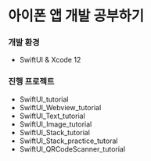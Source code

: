 # 아이폰 앱 개발 공부하기 

### 개발 환경
- SwiftUI & Xcode 12

### 진행 프로젝트 
- SwiftUI_tutorial
- SwiftUI_Webview_tutorial 
- SwiftUI_Text_tutorial 
- SwiftUI_Image_tutorial
- SwiftUI_Stack_tutorial
- SwiftUI_Stack_practice_tutoral
- SwiftUI_QRCodeScanner_tutorial


